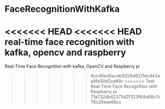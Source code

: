 # FaceRecognitionWithKafka
<<<<<<< HEAD
<<<<<<< HEAD
real-time face recognition with kafka, opencv and raspberry
=======
Real-Time Face Recognition with kafka, OpenCV and Raspberry pi
>>>>>>> 9cc46ed0aceb9209d827fecd42aa9fe30d2ce89c
=======
Test Real-Time Face Recognition with Raspberry pi 
>>>>>>> 71a732db42375d2f323f64a68c7c76c28eae66cc
